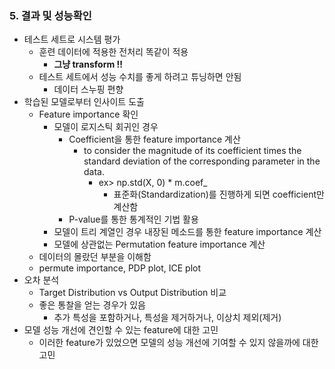 ### 5. 결과 및 성능확인
* 테스트 세트로 시스템 평가
    * 훈련 데이터에 적용한 전처리 똑같이 적용
        * **그냥 transform !!**
    * 테스트 세트에서 성능 수치를 좋게 하려고 튜닝하면 안됨
        * 데이터 스누핑 편향
* 학습된 모델로부터 인사이트 도출
    * Feature importance 확인
        * 모델이 로지스틱 회귀인 경우
            *  Coefficient을 통한 feature importance 계산
                * to consider the magnitude of its coefficient times the standard deviation of the corresponding parameter in the data.
                    * ex> np.std(X, 0) * m.coef_
                        * 표준화(Standardization)를 진행하게 되면 coefficient만 계산함
            * P-value를 통한 통계적인 기법 활용
        * 모델이 트리 계열인 경우 내장된 메소드를 통한 feature importance 계산
        * 모델에 상관없는 Permutation feature importance 계산
    * 데이터의 몰랐던 부분을 이해함
    * permute importance, PDP plot, ICE plot
* 오차 분석
    * Target Distribution vs Output Distribution 비교
    * 좋은 통찰을 얻는 경우가 있음
        * 추가 특성을 포함하거나, 특성을 제거하거나, 이상치 제외(제거)
* 모델 성능 개선에 견인할 수 있는 feature에 대한 고민
    * 이러한 feature가 있었으면 모델의 성능 개선에 기여할 수 있지 않을까에 대한 고민